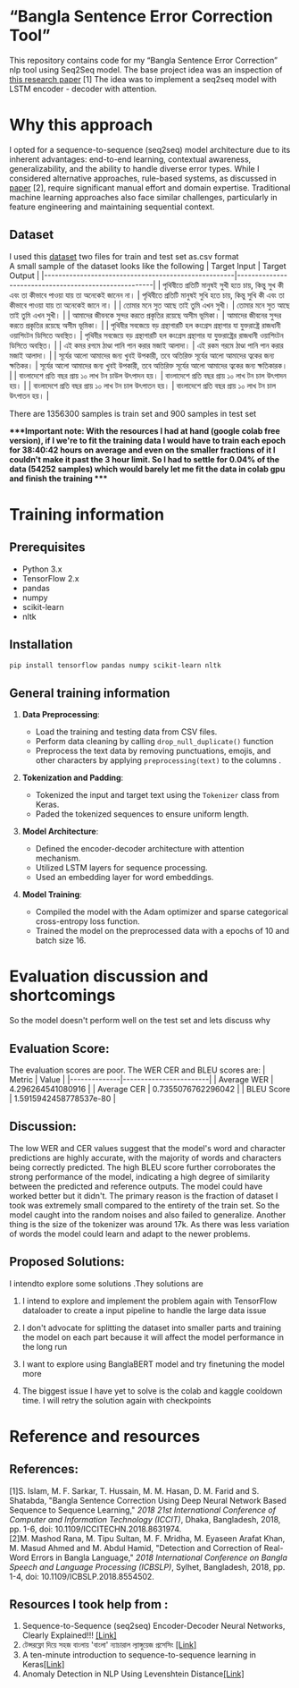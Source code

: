 # “Bangla Sentence Error Correction Tool”

This repository contains code for my “Bangla Sentence Error Correction” nlp tool using Seq2Seq model. The base project idea was an inspection of [this research paper](https://ieeexplore.ieee.org/abstract/document/8631974) [1] The idea was to implement a seq2seq model with LSTM encoder - decoder with attention.  

# Why this approach 
I opted for a sequence-to-sequence (seq2seq) model architecture due to its inherent advantages: end-to-end learning, contextual awareness, generalizability, and the ability to handle diverse error types. While I considered alternative approaches, rule-based systems, as discussed in [paper](https://ieeexplore.ieee.org/abstract/document/8554502) [2], require significant manual effort and domain expertise. Traditional machine learning approaches also face similar challenges, particularly in feature engineering and maintaining sequential context.

## Dataset 
I used this [dataset](https://github.com/hishab-nlp/BNSECData)
two files for train and test set as.csv format   
A small sample of the dataset looks like the  following 
| Target Input                                        | Target Output                                        |
|-----------------------------------------------------|------------------------------------------------------|
| পৃথিবীতে প্রতিটি মানুষই সুখী হতে চায়, কিন্তু সুখ কী এবং তা কীভাবে পাওয়া যায় তা অনেকেই জানেন না। | পৃথিবীতে প্রতিটি মানুষই সুখি হতে চায়, কিন্তু সুখি কী এবং তা কীভাবে পাওয়া যায় তা অনেকেই জানে না। |
| তোমার মনে সুত আছে তাই তুমি এখন সুখী।         | তোমার মনে সুত আছে তাই তুমি এখন সুখী।            |
| আমাদের জীবনকে সুন্দর করতে প্রকৃতির রয়েছে অসীম ভূমিকা।       | আমাদের জীবনের সুন্দর করতে প্রকৃতির রয়েছে অসীম ভূমিকা।         |
| পৃথিবীর সবজেয়ে বড় গ্রন্থাগারটি হল কংগ্রেস গ্রন্থাগার যা যুক্তরাষ্ট্রে রাজধানী ওয়াশিংটন ডিসিতে অবস্থিত। | পৃথিবীর সবজেয়ে বড় গ্রন্থাগারটি হল কংগ্রেস গ্রন্থাগার যা যুক্তরাষ্ট্রের রাজধানী ওয়াশিংটন ডিসিতে অবস্থিত। |
| এই কমর রগমে ঠাণ্ডা পানি পান করার মজাই আলাদা।  | এই রকম গরমে ঠাণ্ডা পানি পান করার মজাই আলাদা।      |
| সূর্যের আলো আমাদের জন্য খুবই উপকারী, তবে অতিরিক্ত সূর্যের আলো আমাদের ত্বকের জন্য ক্ষতিকর।   | সূর্যের আলো আমাদের জন্য খুবই উপকারী, তবে অতিরিক্ত সূর্যের আলো আমাদের ত্বকের জন্য ক্ষতিকারক। |
| বাংলাদেশে প্রতি বছর প্রায় ১০ লাখ টন চাউল উৎপাদন হয়।   | বাংলাদেশে প্রতি বছর প্রায় ১০ লাখ টন চাল উৎপাদন হয়।         |
| বাংলাদেশে প্রতি বছর প্রায় ১০ লাখ টন চাল উৎপাতন হয়।   | বাংলাদেশে প্রতি বছর প্রায় ১০ লাখ টন চাল উৎপাতন হয়।         |

There are 1356300 samples is train set and 900 samples in test set 

 __***Important note: With the resources  I had at hand (google colab free version), if I we're to fit the training data I would have to train each epoch for 38:40:42 hours on average and even on the smaller fractions of it I couldn't make it past the 3 hour limit. So I had to settle for 0.04% of the data (54252 samples) which would barely let me fit the data in colab gpu and finish the training ***__  


# Training information 

## Prerequisites

- Python 3.x
- TensorFlow 2.x
- pandas
- numpy
- scikit-learn
- nltk

## Installation

```bash
pip install tensorflow pandas numpy scikit-learn nltk
```
## General training information 
1.  **Data Preprocessing**:
    
    -   Load the training and testing data from CSV files.
    -   Perform data cleaning by calling `drop_null_duplicate()`
 function
     -   Preprocess the text data by removing punctuations, emojis, and other characters by applying `preprocessing(text)` to the columns .
2.  **Tokenization and Padding**:
    
    -   Tokenized the input and target text using the `Tokenizer` class from Keras.
    -   Paded the tokenized sequences to ensure uniform length.
3.  **Model Architecture**:
    
    -   Defined the encoder-decoder architecture with attention mechanism.
    -   Utilized LSTM layers for sequence processing.
    -   Used an embedding layer for word embeddings.
4.  **Model Training**:
    
    -   Compiled the model with the Adam optimizer and sparse categorical cross-entropy loss function.
    -   Trained the model on the preprocessed data with a  epochs of 10 and batch size 16.
# Evaluation discussion and shortcomings 
So the model doesn't perform well on the test set and lets discuss why 

## Evaluation  Score: 
The evaluation scores are poor.  The WER  CER and BLEU scores are: 
| Metric       | Value                  |
|--------------|------------------------|
| Average WER  | 4.296264541080916      |
| Average CER  | 0.7355076762296042     |
| BLEU Score   | 1.5915942458778537e-80 |
## Discussion:  

The low WER and CER values suggest that the model's word and character predictions are highly accurate, with the majority of words and characters being correctly predicted. The high BLEU score further corroborates the strong performance of the model, indicating a high degree of similarity between the predicted and reference outputs. The model could have worked better but it didn't. The primary reason is the fraction of dataset I took was extremely  small compared to the entirety of the train set. So the model caught into the random noises and also failed to generalize. Another thing is the size of the tokenizer was around 17k. As there was less variation of words the model could learn and adapt to the newer problems.   
## Proposed Solutions:
I intendto explore some solutions .They solutions are 

 1.  I intend  to explore and implement the problem again with
    TensorFlow dataloader to create a input pipeline to handle the large
    data issue
 2. I don't advocate for splitting the dataset into smaller parts and
    training the model on each part because it will affect the model
    performance in the long run

3. I want to explore using BanglaBERT model and try finetuning the model more 
4. The biggest issue I have yet to solve is the colab and kaggle cooldown time. I will retry the solution again with checkpoints   





# Reference  and resources 

## References:
 [1]S. Islam, M. F. Sarkar, T. Hussain, M. M. Hasan, D. M. Farid and S. Shatabda, "Bangla Sentence Correction Using Deep Neural Network Based Sequence to Sequence Learning," _2018 21st International Conference of Computer and Information Technology (ICCIT)_, Dhaka, Bangladesh, 2018, pp. 1-6, doi: 10.1109/ICCITECHN.2018.8631974.  
 [2]M. Mashod Rana, M. Tipu Sultan, M. F. Mridha, M. Eyaseen Arafat Khan, M. Masud Ahmed and M. Abdul Hamid, "Detection and Correction of Real-Word Errors in Bangla Language," _2018 International Conference on Bangla Speech and Language Processing (ICBSLP)_, Sylhet, Bangladesh, 2018, pp. 1-4, doi: 10.1109/ICBSLP.2018.8554502.  


## Resources I took help from :

 1. Sequence-to-Sequence (seq2seq) Encoder-Decoder Neural Networks, Clearly Explained!!! [\[Link\]](https://www.youtube.com/watch?v=L8HKweZIOmg)
 2. টেন্সরফ্লো দিয়ে সহজ বাংলায় 'বাংলা' ন্যাচারাল ল্যাঙ্গুয়েজ প্রসেসিং [\[Link\]](https://github.com/raqueeb/nlp_bangla/tree/master)
 3. A ten-minute introduction to sequence-to-sequence learning in Keras[\[Link\]](https://blog.keras.io/a-ten-minute-introduction-to-sequence-to-sequence-learning-in-keras.html)
 4. Anomaly Detection in NLP Using Levenshtein Distance[\[Link\]](https://medium.com/munchy-bytes/anomaly-detection-in-nlp-using-levenshtein-distance-62351639d189)

